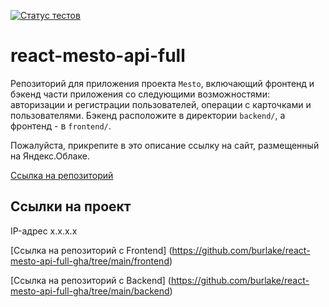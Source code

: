 [![Статус тестов](../../actions/workflows/tests.yml/badge.svg)](../../actions/workflows/tests.yml)

# react-mesto-api-full
Репозиторий для приложения проекта `Mesto`, включающий фронтенд и бэкенд части приложения со следующими возможностями: авторизации и регистрации пользователей, операции с карточками и пользователями. Бэкенд расположите в директории `backend/`, а фронтенд - в `frontend/`. 
  
Пожалуйста, прикрепите в это описание ссылку на сайт, размещенный на Яндекс.Облаке.

[Ссылка на репозиторий](https://github.com/burlake/react-mesto-api-full-gha)

## Ссылки на проект

IP-адрес x.x.x.x

[Ссылка на репозиторий c Frontend] (https://github.com/burlake/react-mesto-api-full-gha/tree/main/frontend)

[Ссылка на репозиторий c Backend] (https://github.com/burlake/react-mesto-api-full-gha/tree/main/backend)